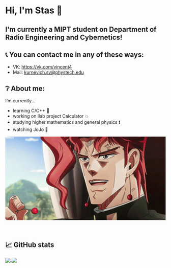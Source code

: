 # Hi, I'm Stas 👋

## I'm currently a MIPT student on Department of Radio Engineering and Cybernetics!

## :telephone_receiver: You can contact me in any of these ways:
- VK: https://vk.com/vincent4
- Mail: kurnevich.sv@phystech.edu

## :grey_question: About me:
I’m currently...
- learning С/C++ :eyes:
- working on Ilab project Calculator :boom:
- studying higher mathematics and general physics :exclamation:
- watching JoJo :purple_heart:

<img hight="400" width="700" alt="GIF" align="center" src="https://github.com/Stan1slavssKy/Stan1slavssKy/blob/main/assets/GRPY.gif">

</br>
</br>
</br>

## 📈 GitHub stats

<a href="https://www.youtube.com/watch?v=dQw4w9WgXcQ&ab_channel=RickAstleyVEVO">
  <img align="center" src="https://github-readme-stats.vercel.app/api/top-langs/?username=Stan1slavssKy&theme=synthwave"/>
</a>

<a href="https://www.youtube.com/watch?v=dQw4w9WgXcQ&ab_channel=RickAstleyVEVO">
  <img align="center" src="https://github-readme-stats.vercel.app/api?username=Stan1slavssKy&&show_icons=true&theme=synthwave" />
</a>
